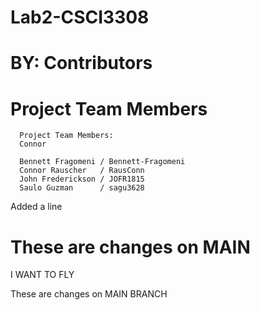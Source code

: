# Lab2-CSCI3308
# BY: Contributors 

# Project Team Members

      Project Team Members:
      Connor

      Bennett Fragomeni / Bennett-Fragomeni
      Connor Rauscher   / RausConn
      John Frederickson / JOFR1815
      Saulo Guzman      / sagu3628


Added a line

These are changes on MAIN
=======
I WANT TO FLY

These are changes on MAIN BRANCH


